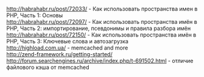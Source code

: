 http://habrahabr.ru/post/72033/ - Как использовать пространства имен в PHP, Часть 1: Основы<br/>
http://habrahabr.ru/post/72097/ - Как использовать пространства имён в PHP, Часть 2: импортирование, псевдонимы и правила разбора имён<br/>
http://habrahabr.ru/post/72150/ - Как использовать пространства имён в PHP, Часть 3: Ключевые слова и автозагрузка<br/>
http://highload.com.ua/ - memcached and more<br/>
http://zend-framework.ru/getting-started/ <br/>
http://forum.searchengines.ru/archive/index.php/t-691502.html - отличие файлового кэша от memcached
